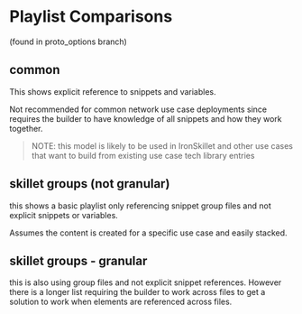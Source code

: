 # Playlist Comparisons

(found in proto_options branch)

## common

This shows explicit reference to snippets and variables.

Not recommended for common network use case deployments since requires the
 builder to have knowledge of all snippets and how they work together.
 
 > NOTE: this model is likely to be used in IronSkillet and other use cases
> that want to build from existing use case tech library entries

## skillet groups (not granular)

this shows a basic playlist only referencing snippet group files and not
explicit snippets or variables.

Assumes the content is created for a specific use case and easily stacked.

## skillet groups - granular

this is also using group files and not explicit snippet references. However
there is a longer list requiring the builder to work across files to get a
 solution to work when elements are referenced across files.
 
 